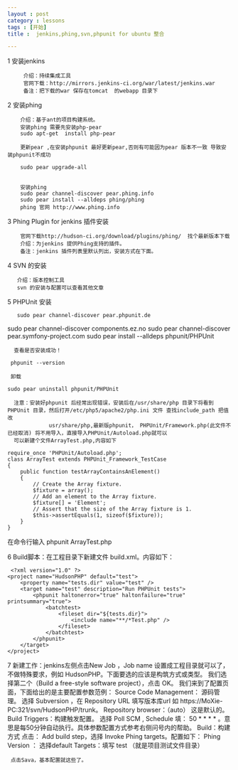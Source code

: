 ```yaml
---
layout : post
category : lessons
tags : [开始]
title :  jenkins,phing,svn,phpunit for ubuntu 整合

---
```


1 安装jenkins

         介绍：持续集成工具
         官网下载：http://mirrors.jenkins-ci.org/war/latest/jenkins.war         
         备注：把下载的war 保存在tomcat  的webapp 目录下

2 安装phing

        介绍：基于ant的项目构建系统。 
        安装phing 需要先安装php-pear
        sudo apt-get  install php-pear

        更新pear ,在安装phpunit 最好更新pear,否则有可能因为pear 版本不一致 导致安装phpunit不成功

        sudo pear upgrade-all

   
        安装phing 
        sudo pear channel-discover pear.phing.info
        sudo pear install --alldeps phing/phing
        phing 官网 http://www.phing.info

3 Phing Plugin for jenkins  插件安装

        官网下载http://hudson-ci.org/download/plugins/phing/  找个最新版本下载
        介绍：为jenkins 提供Phing支持的插件。
        备注：jenkins 插件列表里默认列出，安装方式在下面。
4 SVN 的安装

       介绍：版本控制工具
       svn 的安装与配置可以查看其他文章

5 PHPUnit 安装

       sudo pear channel-discover pear.phpunit.de
   sudo pear channel-discover components.ez.no
   sudo pear channel-discover pear.symfony-project.com
       sudo pear install --alldeps phpunit/PHPUnit

      查看是否安装成功！

     phpunit --version

     卸载

    sudo pear uninstall phpunit/PHPUnit

      注意：安装好phpunit 后经常出现错误，安装后在/usr/share/php 目录下将看到PHPUnit 目录，然后打开/etc/php5/apache2/php.ini 文件 查找include_path 把值改
                 usr/share/php,最新版phpunit， PHPUnit/Framework.php(此文件不已经取消) 将不用导入，直接导入PHPUnit/Autoload.php就可以
      可以新建个文件ArrayTest.php,内容如下

	require_once 'PHPUnit/Autoload.php';
	class ArrayTest extends PHPUnit_Framework_TestCase
	{
		public function testArrayContainsAnElement()
		{
			// Create the Array fixture.
			$fixture = array();
			// Add an element to the Array fixture.
			$fixture[] = 'Element';
			// Assert that the size of the Array fixture is 1.
			$this->assertEquals(1, sizeof($fixture));
		}
	}
在命令行输入 phpunit ArrayTest.php

 

6 Build脚本：在工程目录下新建文件 build.xml。内容如下：

     <?xml version="1.0" ?>
    <project name="HudsonPHP" default="test">
        <property name="tests.dir" value="test" />
        <target name="test" description="Run PHPUnit tests">
            <phpunit haltonerror="true" haltonfailure="true" printsummary="true">
                <batchtest>
                    <fileset dir="${tests.dir}">
                        <include name="**/*Test.php" />
                    </fileset>
                </batchtest>
            </phpunit>
        </target>
    </project>

 

 

7 新建工作：jenkins左侧点击New Job ，Job name 设置成工程目录就可以了，不做特殊要求，例如 HudsonPHP。下面要选的应该是构筑方式或类型。
       我们选择第二个（Build a free-style software project），点击 OK。
       我们来到了配置页面，下面给出的是主要配置参数范例：
       Source Code Management： 源码管理。
                选择 Subversion ，在 Repository URL 填写版本库url 如 https://MoXie-PC:321/svn/HudsonPHP/trunk。
                Repository browser：（auto） 这是默认的。
       Build Triggers：构建触发配置。
                选择 Poll SCM , Schedule 填： 50 * * * * 。意思是每50分钟自动执行。具体参数配置方式参考右侧问号内的帮助。
       Build：构建方式
                  点击： Add build step，选择 Invoke Phing targets。配置如下：
                   Phing Version ： 选择default
                   Targets：填写 test （就是项目测试文件目录）

     点击Sava，基本配置就这些了。


